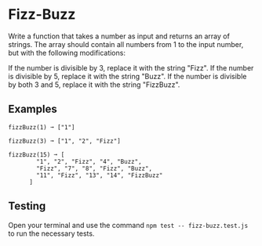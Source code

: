 # Fizz-Buzz
Write a function that takes a number as input and returns an array of strings. The array should contain all numbers from 1 to the input number, but with the following modifications:

If the number is divisible by 3, replace it with the string "Fizz".
If the number is divisible by 5, replace it with the string "Buzz".
If the number is divisible by both 3 and 5, replace it with the string "FizzBuzz".

## Examples
```
fizzBuzz(1) ➞ ["1"]

fizzBuzz(3) ➞ ["1", "2", "Fizz"]

fizzBuzz(15) ➞ [
        "1", "2", "Fizz", "4", "Buzz",
        "Fizz", "7", "8", "Fizz", "Buzz",
        "11", "Fizz", "13", "14", "FizzBuzz"
      ]
```

## Testing
Open your terminal and use the command `npm test -- fizz-buzz.test.js` to run the necessary tests.
